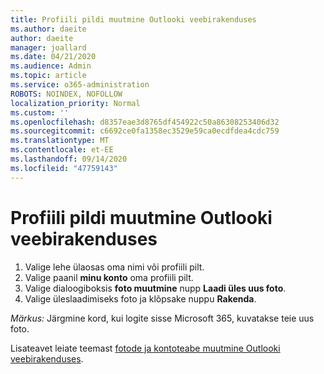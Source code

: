 ```yaml
---
title: Profiili pildi muutmine Outlooki veebirakenduses
ms.author: daeite
author: daeite
manager: joallard
ms.date: 04/21/2020
ms.audience: Admin
ms.topic: article
ms.service: o365-administration
ROBOTS: NOINDEX, NOFOLLOW
localization_priority: Normal
ms.custom: ''
ms.openlocfilehash: d8357eae3d8765df454922c50a86308253406d32
ms.sourcegitcommit: c6692ce0fa1358ec3529e59ca0ecdfdea4cdc759
ms.translationtype: MT
ms.contentlocale: et-EE
ms.lasthandoff: 09/14/2020
ms.locfileid: "47759143"
---
```

# <a name="change-your-profile-picture-in-outlook-on-the-web"></a>Profiili pildi muutmine Outlooki veebirakenduses

1. Valige lehe ülaosas oma nimi või profiili pilt.
1. Valige paanil **minu konto** oma profiili pilt.
1. Valige dialoogiboksis **foto muutmine** nupp **Laadi üles uus foto**.
1. Valige üleslaadimiseks foto ja klõpsake nuppu **Rakenda**.

*Märkus:* Järgmine kord, kui logite sisse Microsoft 365, kuvatakse teie uus foto.

Lisateavet leiate teemast [fotode ja kontoteabe muutmine Outlooki veebirakenduses](https://support.office.com/article/b2dbb289-851d-4bed-93c3-3e136f5659ec).